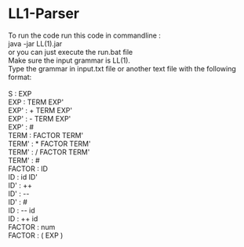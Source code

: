 # LL1-Parser

To run the code run this code in commandline :
<br />
    java -jar LL(1).jar
    <br />
or you can just execute the run.bat file
<br />
Make sure the input grammar is LL(1).<br />
Type the grammar in input.txt file or another text file with the following format:<br />
<br />
S : EXP<br />
EXP : TERM EXP'<br />
EXP' : + TERM EXP'<br />
EXP' : - TERM EXP'<br />
EXP' : #<br />
TERM : FACTOR TERM'<br />
TERM' : * FACTOR TERM'<br />
TERM' : / FACTOR TERM'<br />
TERM' : #<br />
FACTOR : ID<br />
ID : id ID'<br />
ID' : ++<br />
ID' : --<br />
ID' : #<br />
ID : -- id<br />
ID : ++ id<br />
FACTOR : num<br />
FACTOR : ( EXP )<br />
